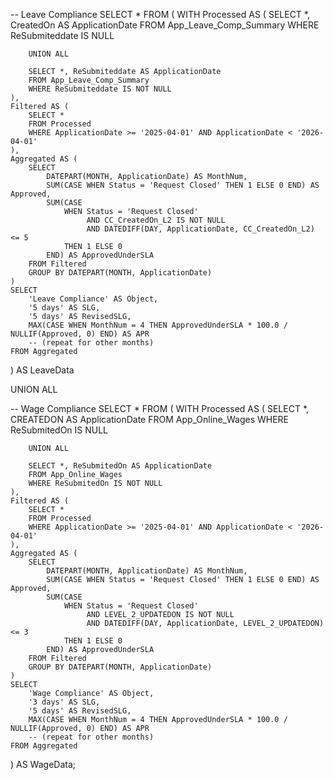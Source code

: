 -- Leave Compliance
SELECT * FROM (
    WITH Processed AS (
        SELECT *, CreatedOn AS ApplicationDate
        FROM App_Leave_Comp_Summary
        WHERE ReSubmiteddate IS NULL

        UNION ALL

        SELECT *, ReSubmiteddate AS ApplicationDate
        FROM App_Leave_Comp_Summary
        WHERE ReSubmiteddate IS NOT NULL
    ),
    Filtered AS (
        SELECT *
        FROM Processed
        WHERE ApplicationDate >= '2025-04-01' AND ApplicationDate < '2026-04-01'
    ),
    Aggregated AS (
        SELECT
            DATEPART(MONTH, ApplicationDate) AS MonthNum,
            SUM(CASE WHEN Status = 'Request Closed' THEN 1 ELSE 0 END) AS Approved,
            SUM(CASE 
                WHEN Status = 'Request Closed' 
                     AND CC_CreatedOn_L2 IS NOT NULL 
                     AND DATEDIFF(DAY, ApplicationDate, CC_CreatedOn_L2) <= 5 
                THEN 1 ELSE 0 
            END) AS ApprovedUnderSLA
        FROM Filtered
        GROUP BY DATEPART(MONTH, ApplicationDate)
    )
    SELECT
        'Leave Compliance' AS Object,
        '5 days' AS SLG,
        '5 days' AS RevisedSLG,
        MAX(CASE WHEN MonthNum = 4 THEN ApprovedUnderSLA * 100.0 / NULLIF(Approved, 0) END) AS APR
        -- (repeat for other months)
    FROM Aggregated
) AS LeaveData

UNION ALL

-- Wage Compliance
SELECT * FROM (
    WITH Processed AS (
        SELECT *, CREATEDON AS ApplicationDate
        FROM App_Online_Wages
        WHERE ReSubmitedOn IS NULL

        UNION ALL

        SELECT *, ReSubmitedOn AS ApplicationDate
        FROM App_Online_Wages
        WHERE ReSubmitedOn IS NOT NULL
    ),
    Filtered AS (
        SELECT *
        FROM Processed
        WHERE ApplicationDate >= '2025-04-01' AND ApplicationDate < '2026-04-01'
    ),
    Aggregated AS (
        SELECT
            DATEPART(MONTH, ApplicationDate) AS MonthNum,
            SUM(CASE WHEN Status = 'Request Closed' THEN 1 ELSE 0 END) AS Approved,
            SUM(CASE 
                WHEN Status = 'Request Closed' 
                     AND LEVEL_2_UPDATEDON IS NOT NULL 
                     AND DATEDIFF(DAY, ApplicationDate, LEVEL_2_UPDATEDON) <= 3 
                THEN 1 ELSE 0 
            END) AS ApprovedUnderSLA
        FROM Filtered
        GROUP BY DATEPART(MONTH, ApplicationDate)
    )
    SELECT
        'Wage Compliance' AS Object,
        '3 days' AS SLG,
        '5 days' AS RevisedSLG,
        MAX(CASE WHEN MonthNum = 4 THEN ApprovedUnderSLA * 100.0 / NULLIF(Approved, 0) END) AS APR
        -- (repeat for other months)
    FROM Aggregated
) AS WageData;
